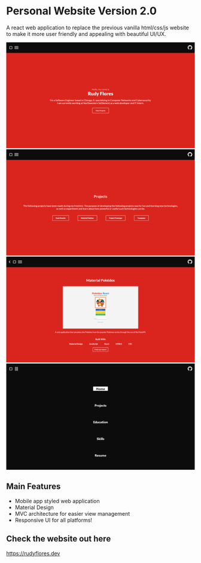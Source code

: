 # Personal Website Version 2.0

A react web application to replace the previous vanilla html/css/js website to make it more user friendly and appealing with beautiful UI/UX.

![Homepage](Screenshots/index.png)
![Projects](Screenshots/projects.png)
![Sample](Screenshots/sample.png)
![Navigation](Screenshots/navigation.png)

## Main Features

- Mobile app styled web application
- Material Design
- MVC architecture for easier view management
- Responsive UI for all platforms!

## Check the website out here
https://rudyflores.dev
